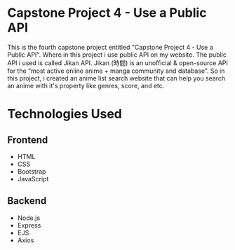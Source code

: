 # Capstone Project 4 - Use a Public API

This is the fourth capstone project entitled "Capstone Project 4 - Use a Public API". Where in this project i use public API on my website. The public API i used is called Jikan API. Jikan (時間) is an unofficial & open-source API for the “most active online anime + manga community and database”. So in this project, i created an anime list search website that can help you search an anime with it's property like genres, score, and etc.

# Technologies Used

## Frontend

- HTML
- CSS
- Bootstrap
- JavaScript

## Backend

- Node.js
- Express
- EJS
- Axios
